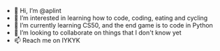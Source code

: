 - 👋 Hi, I’m @aplint
- 👀 I’m interested in learning how to code, coding, eating and cycling
- 🌱 I’m currently learning CS50, and the end game is to code in Python
- 💞️ I’m looking to collaborate on things that I don't know yet
- 📫 Reach me on IYKYK

<!---
aplint/aplint is a ✨ special ✨ repository because its `README.md` (this file) appears on your GitHub profile.
You can click the Preview link to take a look at your changes.
--->
